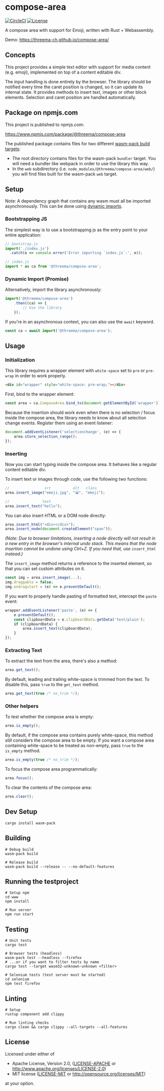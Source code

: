 # compose-area

[![CircleCI][circle-ci-badge]][circle-ci]
[![License][license-badge]][license]

A compose area with support for Emoji, written with Rust + Webassembly.

Demo: https://threema-ch.github.io/compose-area/


## Concepts

This project provides a simple text editor with support for media content (e.g.
emoji), implemented on top of a content editable div.

The input handling is done entirely by the browser. The library should be
notified every time the caret position is changed, so it can update its
internal state. It provides methods to insert text, images or other block
elements. Selection and caret position are handled automatically.


## Package on npmjs.com

This project is published to npmjs.com:

<https://www.npmjs.com/package/@threema/compose-area>

The published package contains files for two different [wasm-pack build
targets](https://rustwasm.github.io/wasm-pack/book/commands/build.html#target):

- The root directory contains files for the wasm-pack `bundler` target. You
  will need a bundler like webpack in order to use the library this way.
- In the `web` subdirectory (i.e. `node_modules/@threema/compose-area/web/`)
  you will find files built for the wasm-pack `web` target.


## Setup

Note: A dependency graph that contains any wasm must all be imported
asynchronously. This can be done using
[dynamic imports](https://developer.mozilla.org/en-US/docs/Web/JavaScript/Reference/Statements/import#Dynamic_Imports).

### Bootstrapping JS

The simplest way is to use a bootstrapping js as the entry point to your entire application:

```js
// bootstrap.js
import('./index.js')
  .catch(e => console.error('Error importing `index.js`:', e));
```

```js
// index.js
import * as ca from '@threema/compose-area';
```

### Dynamic Import (Promise)

Alternatively, import the library asynchronously:

```js
import('@threema/compose-area')
    .then((ca) => {
        // Use the library
    });
```

If you're in an asynchronous context, you can also use the `await` keyword.

```js
const ca = await import('@threema/compose-area');
```


## Usage

### Initialization

This library requires a wrapper element with `white-space` set to `pre` or
`pre-wrap` in order to work properly.

```html
<div id="wrapper" style="white-space: pre-wrap;"></div>
```

First, bind to the wrapper element:

```js
const area = ca.ComposeArea.bind_to(document.getElementById('wrapper'));
```

Because the insertion should work even when there is no selection / focus
inside the compose area, the library needs to know about all selection change
events. Register them using an event listener:

```js
document.addEventListener('selectionchange', (e) => {
    area.store_selection_range();
});
```

### Inserting

Now you can start typing inside the compose area. It behaves like a regular
content editable div.

To insert text or images through code, use the following two functions:

```js
//                src          alt   class
area.insert_image("emoji.jpg", "😀", "emoji");

//               text
area.insert_text("hello");
```

You can also insert HTML or a DOM node directly:

```js
area.insert_html("<div></div>");
area.insert_node(document.createElement("span"));
```

*(Note: Due to browser limitations, inserting a node directly will not result
in a new entry in the browser's internal undo stack. This means that the node
insertion cannot be undone using Ctrl+Z. If you need that, use `insert_html`
instead.)*

The `insert_image` method returns a reference to the inserted element, so that
you can set custom attributes on it.

```js
const img = area.insert_image(...);
img.draggable = false;
img.ondragstart = (e) => e.preventDefault();
```

If you want to properly handle pasting of formatted text, intercept the `paste`
event:

```js
wrapper.addEventListener('paste', (e) => {
    e.preventDefault();
    const clipboardData = e.clipboardData.getData('text/plain');
    if (clipboardData) {
        area.insert_text(clipboardData);
    }
});
```

### Extracting Text

To extract the text from the area, there's also a method:

```js
area.get_text();
```

By default, leading and trailing white-space is trimmed from the text. To
disable this, pass `true` to the `get_text` method.

```js
area.get_text(true /* no_trim */);
```

### Other helpers

To test whether the compose area is empty:

```js
area.is_empty();
```

By default, if the compose area contains purely white-space, this method still
considers the compose area to be empty. If you want a compose area containing
white-space to be treated as non-empty, pass `true` to the `is_empty` method.

```js
area.is_empty(true /* no_trim */);
```

To focus the compose area programmatically:

```js
area.focus();
```

To clear the contents of the compose area:

```js
area.clear();
```


## Dev Setup

    cargo install wasm-pack


## Building

    # Debug build
    wasm-pack build

    # Release build
    wasm-pack build --release -- --no-default-features


## Running the testproject

    # Setup npm
    cd www
    npm install

    # Run server
    npm run start


## Testing

    # Unit tests
    cargo test

    # Browser tests (headless)
    wasm-pack test --headless --firefox
    # ...or if you want to filter tests by name
    cargo test --target wasm32-unknown-unknown <filter>

    # Selenium tests (test server must be started)
    cd selenium
    npm test firefox


## Linting

    # Setup
    rustup component add clippy

    # Run linting checks
    cargo clean && cargo clippy --all-targets --all-features


## License

Licensed under either of

 * Apache License, Version 2.0, ([LICENSE-APACHE](LICENSE-APACHE) or
   http://www.apache.org/licenses/LICENSE-2.0)
 * MIT license ([LICENSE-MIT](LICENSE-MIT) or
   http://opensource.org/licenses/MIT)

at your option.


<!-- Badges -->
[circle-ci]: https://circleci.com/gh/threema-ch/compose-area/tree/master
[circle-ci-badge]: https://circleci.com/gh/threema-ch/compose-area/tree/master.svg?style=shield
[license]: https://github.com/threema-ch/compose-area#license
[license-badge]: https://img.shields.io/badge/License-Apache%202.0%20%2f%20MIT-blue.svg
